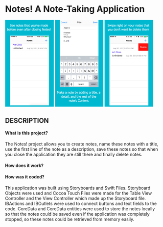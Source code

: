 # Notes! A Note-Taking Application


<p float ="left">
<img src="https://github.com/tommy-qiu/Notes-/blob/master/CompletionItems/app-screenshots/5.5-inch%20Screenshot%204.jpg" width="31.5%" height = "31.5%">


<img src ="https://github.com/tommy-qiu/Notes-/blob/master/CompletionItems/app-screenshots/5.5-inch%20Screenshot%202.jpg" width="31.5%" height = "31.5%">


<img src ="https://github.com/tommy-qiu/Notes-/blob/master/CompletionItems/app-screenshots/5.5-inch%20Screenshot%203.jpg" width="31.5%" height = "31.5%">



</p>


## DESCRIPTION

#### What is this project?
The Notes! project allows you to create notes, name these notes with a title, use the first line of the note as a description, save these notes so that when you close the application they are still there and finally delete notes.

#### How does it work?


#### How was it coded?
This application was built using Storyboards and Swift Files. Storyboard Objects were used and Cocoa Touch Files
were made for the Table View Controller and the View Controller which made up the Storyboard file. IBActions and IBOutlets
were used to connect buttons and text fields to the code. CoreData and CoreData entities were used to store the notes locally 
so that the notes could be saved even if the application was completely stopped, so these notes could be retrieved from memory easily.
<br><br><br>

